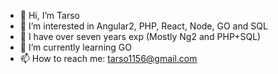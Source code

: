 - 👋 Hi, I’m Tarso
- 👀 I’m interested in Angular2, PHP, React, Node, GO and SQL
- 👴 I have over seven years exp (Mostly Ng2 and PHP+SQL)
- 🌱 I’m currently learning GO
- 📫 How to reach me: tarso1156@gmail.com
